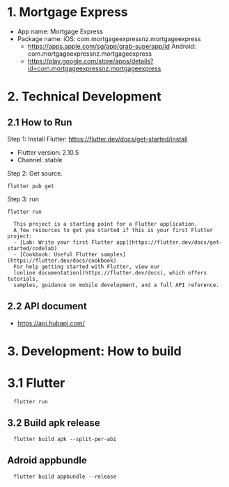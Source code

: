 # 1. Mortgage Express 
- App name: Mortgage Express
- Package name: 
  iOS: com.mortgageexpressnz.mortgageexpress
    - https://apps.apple.com/sg/app/grab-superapp/id
  Android: com.mortgageexpressnz.mortgageexpress
    - https://play.google.com/store/apps/details?id=com.mortgageexpressnz.mortgageexpress

# 2. Technical Development

## 2.1 How to Run
Step 1: Install Flutter: https://flutter.dev/docs/get-started/install
  - Flutter version: 2.10.5
  - Channel: stable

Step 2: Get source.
  ```
  flutter pub get
  ```
Step 3: run
  ```
  flutter run
  ```

```
  This project is a starting point for a Flutter application.
  A few resources to get you started if this is your first Flutter project:
  - [Lab: Write your first Flutter app](https://flutter.dev/docs/get-started/codelab)
  - [Cookbook: Useful Flutter samples](https://flutter.dev/docs/cookbook)
  For help getting started with Flutter, view our
  [online documentation](https://flutter.dev/docs), which offers tutorials,
  samples, guidance on mobile development, and a full API reference.
```

## 2.2 API document
  - https://api.hubapi.com/

# 3. Development: How to build 
# 3.1 Flutter
```
  flutter run
```

## 3.2 Build apk release

```
  flutter build apk --split-per-abi
```

## Adroid appbundle 

```
  flutter build appbundle --release
```

